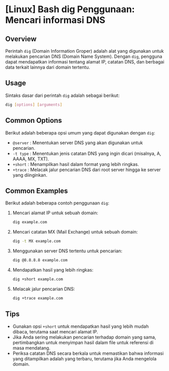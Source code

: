 # [Linux] Bash dig Penggunaan: Mencari informasi DNS

## Overview
Perintah `dig` (Domain Information Groper) adalah alat yang digunakan untuk melakukan pencarian DNS (Domain Name System). Dengan `dig`, pengguna dapat mendapatkan informasi tentang alamat IP, catatan DNS, dan berbagai data terkait lainnya dari domain tertentu.

## Usage
Sintaks dasar dari perintah `dig` adalah sebagai berikut:

```bash
dig [options] [arguments]
```

## Common Options
Berikut adalah beberapa opsi umum yang dapat digunakan dengan `dig`:

- `@server` : Menentukan server DNS yang akan digunakan untuk pencarian.
- `-t type` : Menentukan jenis catatan DNS yang ingin dicari (misalnya, A, AAAA, MX, TXT).
- `+short` : Menampilkan hasil dalam format yang lebih ringkas.
- `+trace` : Melacak jalur pencarian DNS dari root server hingga ke server yang diinginkan.

## Common Examples
Berikut adalah beberapa contoh penggunaan `dig`:

1. Mencari alamat IP untuk sebuah domain:
   ```bash
   dig example.com
   ```

2. Mencari catatan MX (Mail Exchange) untuk sebuah domain:
   ```bash
   dig -t MX example.com
   ```

3. Menggunakan server DNS tertentu untuk pencarian:
   ```bash
   dig @8.8.8.8 example.com
   ```

4. Mendapatkan hasil yang lebih ringkas:
   ```bash
   dig +short example.com
   ```

5. Melacak jalur pencarian DNS:
   ```bash
   dig +trace example.com
   ```

## Tips
- Gunakan opsi `+short` untuk mendapatkan hasil yang lebih mudah dibaca, terutama saat mencari alamat IP.
- Jika Anda sering melakukan pencarian terhadap domain yang sama, pertimbangkan untuk menyimpan hasil dalam file untuk referensi di masa mendatang.
- Periksa catatan DNS secara berkala untuk memastikan bahwa informasi yang ditampilkan adalah yang terbaru, terutama jika Anda mengelola domain.
